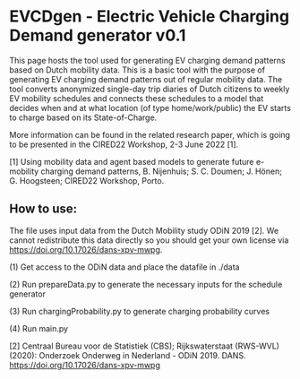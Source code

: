 # EVCDgen - Electric Vehicle Charging Demand generator v0.1
This page hosts the tool used for generating EV charging demand patterns based on Dutch mobility data. This is a basic tool with the purpose of generating EV charging demand patterns out of regular mobility data. The tool converts anonymized single-day trip diaries of Dutch citizens to weekly EV mobility schedules and connects these schedules to a model that decides when and at what location (of type home/work/public) the EV starts to charge based on its State-of-Charge.

More information can be found in the related research paper, which is going to be presented in the CIRED22 Workshop, 2-3 June 2022 [1].

[1] Using mobility data and agent based models to generate future e-mobility charging demand patterns, B. Nijenhuis; S. C. Doumen; J. Hönen; G. Hoogsteen; CIRED22 Workshop, Porto.


## How to use:
The file uses input data from the Dutch Mobility study ODiN 2019 [2]. We cannot redistribute this data directly so you should get your own license via https://doi.org/10.17026/dans-xpv-mwpg.

(1) Get access to the ODiN data and place the datafile in ./data

(2) Run prepareData.py to generate the necessary inputs for the schedule generator

(3) Run chargingProbability.py to generate charging probability curves

(4) Run main.py

[2] Centraal Bureau voor de Statistiek (CBS); Rijkswaterstaat (RWS-WVL) (2020): Onderzoek Onderweg in Nederland - ODiN 2019. DANS. https://doi.org/10.17026/dans-xpv-mwpg

